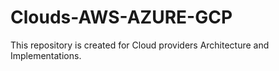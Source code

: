 # Clouds-AWS-AZURE-GCP
This repository is created for Cloud providers Architecture and Implementations.
